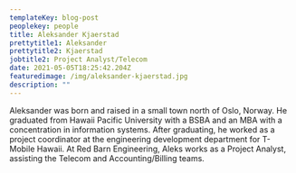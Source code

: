 ```yaml
---
templateKey: blog-post
peoplekey: people
title: Aleksander Kjaerstad
prettytitle1: Aleksander
prettytitle2: Kjaerstad
jobtitle2: Project Analyst/Telecom
date: 2021-05-05T18:25:42.204Z
featuredimage: /img/aleksander-kjaerstad.jpg
description: ""
---
```

<!--StartFragment-->

Aleksander was born and raised in a small town north of Oslo, Norway. He graduated from Hawaii Pacific University with a BSBA and an MBA with a concentration in information systems. After graduating, he worked as a project coordinator at the engineering development department for T-Mobile Hawaii. At Red Barn Engineering, Aleks works as a Project Analyst, assisting the Telecom and Accounting/Billing teams.

<!--EndFragment-->